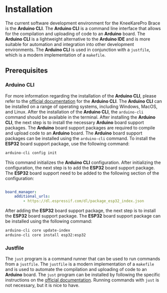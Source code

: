# Installation
The current software development environment for the KneeKarePro Brace is the **Arduino CLI**. The **Arduino CLI** is a command line interface that allows for the compilation and uploading of code to an **Arduino** board. The **Arduino CLI** is a lightweight alternative to the **Arduino IDE** and is more suitable for automation and integration into other development environments. The **Arduino CLI** is used in conjunction with a `justfile`, which is a modern implementation of a `makefile`. 

## Prerequisites
### **Arduino CLI**
For more information regarding the installation of the **Arduino CLI**, please refer to the [official documentation](https://arduino.github.io/arduino-cli/0.35/installation/) for the **Arduino CLI**.
The **Arduino CLI** can be installed on a range of operating systems, including Windows, MacOS, and Linux. After the installation of the **Arduino CLI**, the `arduino-cli` command should be available in the terminal.
After installing the **Arduino CLI**, the next step is to install the necessary **Arduino** board support packages. The **Arduino** board support packages are required to compile and upload code to an **Arduino** board. The **Arduino** board support packages can be installed using the `arduino-cli` command. 
To install the **ESP32** board support package, use the following command:
```bash
arduino-cli config init
```
This command initializes the **Arduino CLI** configuration. After initializing the configuration, the next step is to add the **ESP32** board support package. The **ESP32** board support need to be added to the following section of the configuration:
```yaml

board_manager:
    additional_urls:
        - https://dl.espressif.com/dl/package_esp32_index.json
```
After adding the **ESP32** board support package, the next step is to install the **ESP32** board support package. The **ESP32** board support package can be installed using the following command:
```bash
arduino-cli core update-index
arduino-cli core install esp32:esp32
```

### **Justfile**
The `just` program is a command runner that can be used to run commands from a `justfile`. The `justfile` is a modern implementation of a `makefile` and is used to automate the compilation and uploading of code to an **Arduino** board. The `just` program can be installed by following the specific instructions on the [official documentation](https://just.systems/man/en/chapter_1.html). Running commands with `just` is not necessary, but it is nice to have.
